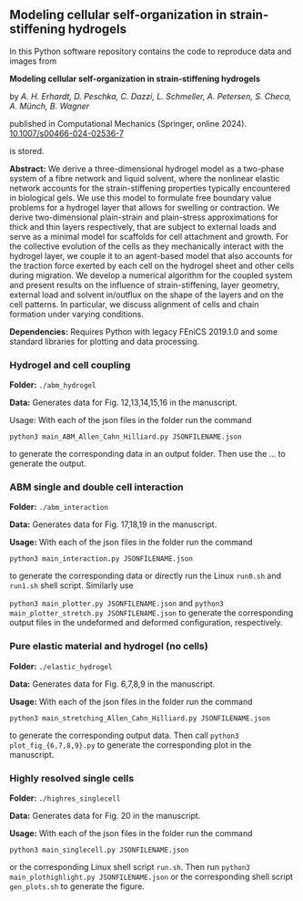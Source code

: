 ## Modeling cellular self-organization in strain-stiffening hydrogels

In this Python software repository contains the code to reproduce data and images from

**Modeling cellular self-organization in strain-stiffening hydrogels** 

by *A. H. Erhardt, D. Peschka, C. Dazzi, L. Schmeller, A. Petersen, S. Checa, A. Münch, B. Wagner* 

published in Computational Mechanics (Springer, online 2024). [10.1007/s00466-024-02536-7](https://doi.org/10.1007/s00466-024-02536-7)

is stored.

**Abstract:**  We derive a three-dimensional hydrogel model as a two-phase system of a fibre network and liquid solvent, where the
nonlinear elastic network accounts for the strain-stiffening properties typically encountered in biological gels. We use this
model to formulate free boundary value problems for a hydrogel layer that allows for swelling or contraction. We derive
two-dimensional plain-strain and plain-stress approximations for thick and thin layers respectively, that are subject to external
loads and serve as a minimal model for scaffolds for cell attachment and growth. For the collective evolution of the cells as
they mechanically interact with the hydrogel layer, we couple it to an agent-based model that also accounts for the traction
force exerted by each cell on the hydrogel sheet and other cells during migration. We develop a numerical algorithm for the
coupled system and present results on the influence of strain-stiffening, layer geometry, external load and solvent in/outflux
on the shape of the layers and on the cell patterns. In particular, we discuss alignment of cells and chain formation under
varying conditions.

**Dependencies:** Requires Python with legacy FEniCS 2019.1.0 and some standard libraries for plotting and data processing.

<h3>Hydrogel and cell coupling</h3>

**Folder:** `./abm_hydrogel`

**Data:** Generates data for Fig. 12,13,14,15,16 in the manuscript.

Usage: With each of the json files in the folder run the command 

`python3 main_ABM_Allen_Cahn_Hilliard.py JSONFILENAME.json`

to generate the corresponding data in an output folder. Then use the ... to generate the output.

<h3>ABM single and double cell interaction</h3>

**Folder:** `./abm_interaction`

**Data:** Generates data for Fig. 17,18,19 in the manuscript.

**Usage:** With each of the json files in the folder run the command 

`python3 main_interaction.py JSONFILENAME.json`

to generate the corresponding data or directly run the Linux `run0.sh` and `run1.sh` shell script. Similarly use 

`python3 main_plotter.py JSONFILENAME.json` and `python3 main_plotter_stretch.py JSONFILENAME.json` to generate the corresponding output files in the undeformed and deformed configuration, respectively.

<h3>Pure elastic material and hydrogel (no cells)</h3>

**Folder:** `./elastic_hydrogel`

**Data:** Generates data for Fig. 6,7,8,9 in the manuscript.

**Usage:** With each of the json files in the folder run the command 

`python3 main_stretching_Allen_Cahn_Hilliard.py JSONFILENAME.json`

to generate the corresponding output data. Then call `python3 plot_fig_{6,7,8,9}.py` to generate the corresponding plot in the manuscript.

<h3>Highly resolved single cells</h3>

**Folder:** `./highres_singlecell`

**Data:** Generates data for Fig. 20 in the manuscript.

**Usage:** With each of the json files in the folder run the command 

`python3 main_singlecell.py JSONFILENAME.json`

or the corresponding Linux shell script `run.sh`. Then run `python3 main_plothighlight.py JSONFILENAME.json` or the corresponding shell script `gen_plots.sh` to generate the figure.

